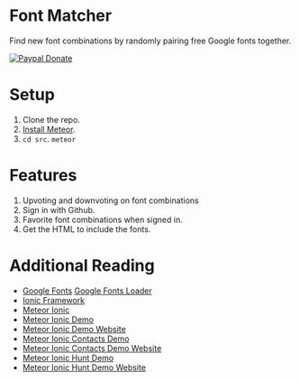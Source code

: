 Font Matcher
============

Find new font combinations by randomly pairing free Google fonts together.

[![Paypal Donate](https://www.paypalobjects.com/en_US/i/btn/btn_donate_LG.gif)](https://www.paypal.com/cgi-bin/webscr?cmd=_s-xclick&hosted_button_id=6UHN983JPPCJL)

# Setup

1. Clone the repo.
2. [Install Meteor](https://www.meteor.com/install).
3. `cd src`. `meteor`

# Features

1. Upvoting and downvoting on font combinations
2. Sign in with Github.
3. Favorite font combinations when signed in.
4. Get the HTML to include the fonts.

# Additional Reading

* [Google Fonts](https://www.google.com/fonts)
 [Google Fonts Loader](https://github.com/typekit/webfontloader)
* [Ionic Framework](http://ionicframework.com/docs/)
* [Meteor Ionic](https://github.com/meteoric/meteor-ionic)
* [Meteor Ionic Demo](https://github.com/meteoric/demo)
* [Meteor Ionic Demo Website](http://meteor-ionic.meteor.com/)
* [Meteor Ionic Contacts Demo](https://github.com/meteoric/contacts)
* [Meteor Ionic Contacts Demo Website](http://meteoric-contacts.meteor.com/)
* [Meteor Ionic Hunt Demo](https://github.com/meteoric/meteorhunt)
* [Meteor Ionic Hunt Demo Website](http://meteorhunt.meteor.com/)
